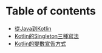 # Table of contents

* [從Java到Kotlin](README.md)
* [Kotlin的Singleton三種寫法](kotlin-de-singleton-san-zhong-xie-fa.md)
* [Kotlin的變數宣告方式](kotlin-de-bian-shu-xuan-gao-fang-shi.md)
